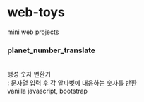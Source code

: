 # web-toys</br>
mini web projects
</br>
<h3> planet_number_translate </h3></br>
행성 숫자 변환기</br>
: 문자열 입력 후 각 알파벳에 대응하는 숫자를 반환</br>
vanilla javascript, bootstrap</br>
